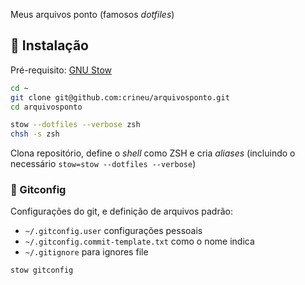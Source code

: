 Meus arquivos ponto (famosos _dotfiles_)

## :wrench: Instalação

Pré-requisito: [GNU Stow](https://www.gnu.org/software/stow/)

```bash
cd ~
git clone git@github.com:crineu/arquivosponto.git
cd arquivosponto

stow --dotfiles --verbose zsh
chsh -s zsh
```

Clona repositório, define o _shell_ como ZSH e cria _aliases_ (incluindo o necessário `stow=stow --dotfiles --verbose`)

### :frog: Gitconfig

Configurações do git, e definição de arquivos padrão:

* `~/.gitconfig.user` configurações pessoais
* `~/.gitconfig.commit-template.txt` como o nome indica
* `~/.gitignore` para ignores file


```
stow gitconfig
```

